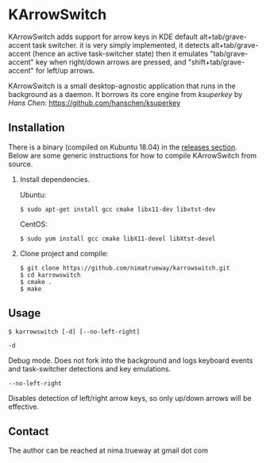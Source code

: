 KArrowSwitch
=========

KArrowSwitch adds support for arrow keys in KDE default alt+tab/grave-accent task switcher.
it is very simply implemented, it detects alt+tab/grave-accent (hence an active task-switcher state)
then it emulates "tab/grave-accent" key when right/down arrows are pressed, and "shift+tab/grave-accent" for left/up arrows.

KArrowSwitch is a small desktop-agnostic application that runs in the background
as a daemon. It borrows its core engine from _ksuperkey_ by _Hans Chen_:
https://github.com/hanschen/ksuperkey

Installation
------------

There is a binary (compiled on Kubuntu 18.04) in the [releases section](https://github.com/nimatrueway/karrowswitch/releases).
Below are some generic instructions for how to compile KArrowSwitch from source.

1. Install dependencies. 

   Ubuntu:
    ```
    $ sudo apt-get install gcc cmake libx11-dev libxtst-dev
    ```

    CentOS:
    ```
    $ sudo yum install gcc cmake libX11-devel libXtst-devel
    ```


2. Clone project and compile:

    ```
    $ git clone https://github.com/nimatrueway/karrowswitch.git
    $ cd karrowswitch
    $ cmake .
    $ make
    ```

Usage
-----

    $ karrowswitch [-d] [--no-left-right]

`-d`

Debug mode. Does not fork into the background and logs keyboard events and
task-switcher detections and key emulations.

`--no-left-right`

Disables detection of left/right arrow keys, so only up/down arrows will be effective.

Contact
-------

The author can be reached at
nima.trueway at gmail dot com
